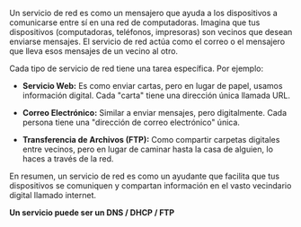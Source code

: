 Un servicio de red es como un mensajero que ayuda a los dispositivos a comunicarse entre sí en una red de computadoras. Imagina que tus dispositivos (computadoras, teléfonos, impresoras) son vecinos que desean enviarse mensajes. El servicio de red actúa como el correo o el mensajero que lleva esos mensajes de un vecino al otro.

Cada tipo de servicio de red tiene una tarea específica. Por ejemplo:

- **Servicio Web:** Es como enviar cartas, pero en lugar de papel, usamos información digital. Cada "carta" tiene una dirección única llamada URL.
    
- **Correo Electrónico:** Similar a enviar mensajes, pero digitalmente. Cada persona tiene una "dirección de correo electrónico" única.
    
- **Transferencia de Archivos (FTP):** Como compartir carpetas digitales entre vecinos, pero en lugar de caminar hasta la casa de alguien, lo haces a través de la red.
    

En resumen, un servicio de red es como un ayudante que facilita que tus dispositivos se comuniquen y compartan información en el vasto vecindario digital llamado internet.

**Un servicio puede ser un DNS / DHCP / FTP**

